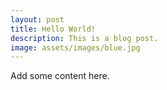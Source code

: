 ```yaml
---
layout: post
title: Hello World!
description: This is a blog post.
image: assets/images/blue.jpg
---
```

Add some content here.